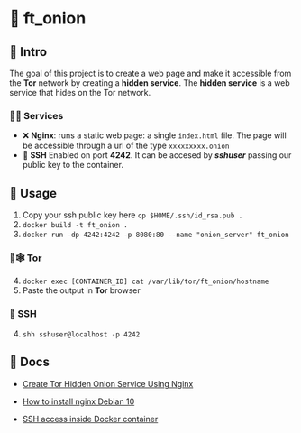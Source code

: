 # 🧅 ft_onion

## 📰 Intro
The goal of this project is to create a web page and make it accessible from the **Tor**
network by creating a **hidden service**. The **hidden service** is a web service that
hides on the Tor network.

### 🐕‍🦺 Services

- ❌ **Nginx**: runs a static web page: a single ``index.html`` file. The page will
be accessible through a url of the type ``xxxxxxxxx.onion``
- 🔐 **SSH** Enabled on port **4242**. It can be accesed by ***sshuser*** passing our public key to the container.

## 📖 Usage
1. Copy your ssh public key here ``cp $HOME/.ssh/id_rsa.pub .``
2. ``docker build -t ft_onion .``
3. `` docker run -dp 4242:4242 -p 8080:80 --name "onion_server" ft_onion ``

### 🧅🕸️ Tor
4. `` docker exec [CONTAINER_ID] cat /var/lib/tor/ft_onion/hostname ``
5. Paste the output in **Tor** browser

### 🔐 SSH
4. `` shh sshuser@localhost -p 4242 ``

## 🔖 Docs
- [Create Tor Hidden Onion Service Using Nginx](https://arcdetri.github.io/tor-hidden-onion-nginx.html)

- [How to install nginx Debian 10](https://www.digitalocean.com/community/tutorials/how-to-install-nginx-on-debian-10)

- [SSH access inside Docker container](https://goteleport.com/blog/shell-access-docker-container-with-ssh-and-docker-exec/)
